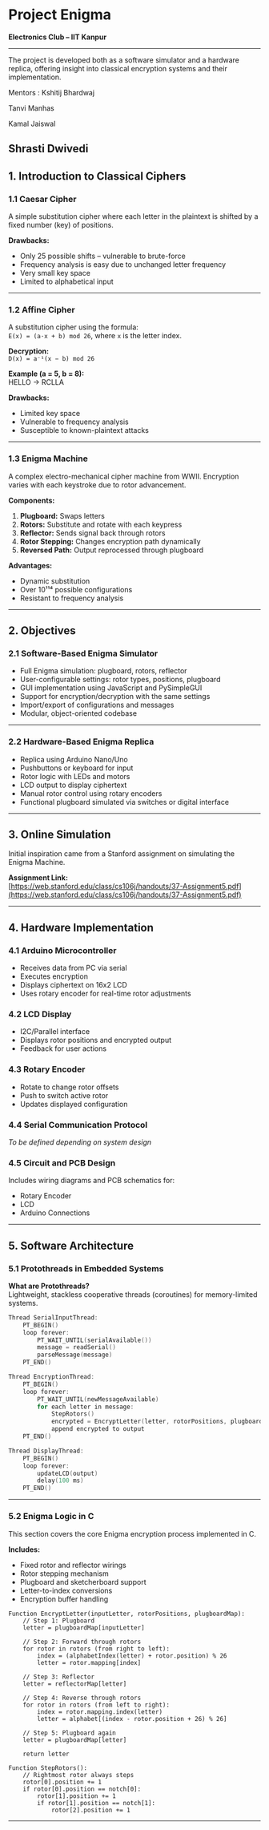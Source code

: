 # Project Enigma

**Electronics Club – IIT Kanpur**

---

The project is developed both as a software simulator and a hardware replica, offering insight into classical encryption systems and their implementation.

Mentors :
Kshitij Bhardwaj

Tanvi Manhas

Kamal Jaiswal

Shrasti Dwivedi
---

## 1. Introduction to Classical Ciphers

### 1.1 Caesar Cipher

A simple substitution cipher where each letter in the plaintext is shifted by a fixed number (key) of positions.

**Drawbacks:**

- Only 25 possible shifts – vulnerable to brute-force  
- Frequency analysis is easy due to unchanged letter frequency  
- Very small key space  
- Limited to alphabetical input  

---

### 1.2 Affine Cipher

A substitution cipher using the formula:  
`E(x) = (a·x + b) mod 26`, where `x` is the letter index.

**Decryption:**  
`D(x) = a⁻¹(x − b) mod 26`

**Example (a = 5, b = 8):**  
HELLO → RCLLA

**Drawbacks:**

- Limited key space  
- Vulnerable to frequency analysis  
- Susceptible to known-plaintext attacks  

---

### 1.3 Enigma Machine

A complex electro-mechanical cipher machine from WWII. Encryption varies with each keystroke due to rotor advancement.

**Components:**

1. **Plugboard:** Swaps letters  
2. **Rotors:** Substitute and rotate with each keypress  
3. **Reflector:** Sends signal back through rotors  
4. **Rotor Stepping:** Changes encryption path dynamically  
5. **Reversed Path:** Output reprocessed through plugboard  

**Advantages:**

- Dynamic substitution  
- Over 10¹¹⁴ possible configurations  
- Resistant to frequency analysis  

---

## 2. Objectives

### 2.1 Software-Based Enigma Simulator

- Full Enigma simulation: plugboard, rotors, reflector  
- User-configurable settings: rotor types, positions, plugboard  
- GUI implementation using JavaScript and PySimpleGUI  
- Support for encryption/decryption with the same settings  
- Import/export of configurations and messages  
- Modular, object-oriented codebase  

---

### 2.2 Hardware-Based Enigma Replica

- Replica using Arduino Nano/Uno  
- Pushbuttons or keyboard for input  
- Rotor logic with LEDs and motors  
- LCD output to display ciphertext  
- Manual rotor control using rotary encoders  
- Functional plugboard simulated via switches or digital interface  

---

## 3. Online Simulation

Initial inspiration came from a Stanford assignment on simulating the Enigma Machine.

**Assignment Link:**  
[https://web.stanford.edu/class/cs106j/handouts/37-Assignment5.pdf](https://web.stanford.edu/class/cs106j/handouts/37-Assignment5.pdf)

---

## 4. Hardware Implementation

### 4.1 Arduino Microcontroller

- Receives data from PC via serial  
- Executes encryption  
- Displays ciphertext on 16x2 LCD  
- Uses rotary encoder for real-time rotor adjustments  

### 4.2 LCD Display

- I2C/Parallel interface  
- Displays rotor positions and encrypted output  
- Feedback for user actions  

### 4.3 Rotary Encoder

- Rotate to change rotor offsets  
- Push to switch active rotor  
- Updates displayed configuration  

### 4.4 Serial Communication Protocol

*To be defined depending on system design*

### 4.5 Circuit and PCB Design

Includes wiring diagrams and PCB schematics for:

- Rotary Encoder  
- LCD  
- Arduino Connections  

---

## 5. Software Architecture

### 5.1 Protothreads in Embedded Systems

**What are Protothreads?**  
Lightweight, stackless cooperative threads (coroutines) for memory-limited systems.

```c
Thread SerialInputThread:
    PT_BEGIN()
    loop forever:
        PT_WAIT_UNTIL(serialAvailable())
        message = readSerial()
        parseMessage(message)
    PT_END()

Thread EncryptionThread:
    PT_BEGIN()
    loop forever:
        PT_WAIT_UNTIL(newMessageAvailable)
        for each letter in message:
            StepRotors()
            encrypted = EncryptLetter(letter, rotorPositions, plugboard)
            append encrypted to output
    PT_END()

Thread DisplayThread:
    PT_BEGIN()
    loop forever:
        updateLCD(output)
        delay(100 ms)
    PT_END()
```

---

### 5.2 Enigma Logic in C

This section covers the core Enigma encryption process implemented in C.

**Includes:**

- Fixed rotor and reflector wirings  
- Rotor stepping mechanism  
- Plugboard and sketcherboard support  
- Letter-to-index conversions  
- Encryption buffer handling  

```pseudocode
Function EncryptLetter(inputLetter, rotorPositions, plugboardMap):
    // Step 1: Plugboard
    letter = plugboardMap[inputLetter]

    // Step 2: Forward through rotors
    for rotor in rotors (from right to left):
        index = (alphabetIndex(letter) + rotor.position) % 26
        letter = rotor.mapping[index]

    // Step 3: Reflector
    letter = reflectorMap[letter]

    // Step 4: Reverse through rotors
    for rotor in rotors (from left to right):
        index = rotor.mapping.index(letter)
        letter = alphabet[(index - rotor.position + 26) % 26]

    // Step 5: Plugboard again
    letter = plugboardMap[letter]

    return letter
```

```pseudocode
Function StepRotors():
    // Rightmost rotor always steps
    rotor[0].position += 1
    if rotor[0].position == notch[0]:
        rotor[1].position += 1
        if rotor[1].position == notch[1]:
            rotor[2].position += 1
```

---
